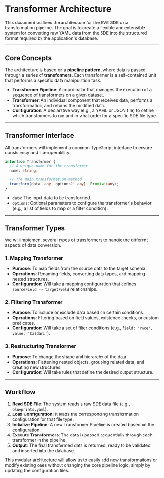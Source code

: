# Transformer Architecture

This document outlines the architecture for the EVE SDE data transformation pipeline. The goal is to create a flexible and extensible system for converting raw YAML data from the SDE into the structured format required by the application's database.

---

## Core Concepts

The architecture is based on a **pipeline pattern**, where data is passed through a series of **transformers**. Each transformer is a self-contained unit that performs a specific data manipulation task.

-   **Transformer Pipeline**: A coordinator that manages the execution of a sequence of transformers on a given dataset.
-   **Transformer**: An individual component that receives data, performs a transformation, and returns the modified data.
-   **Configuration**: A declarative way (e.g., a YAML or JSON file) to define which transformers to run and in what order for a specific SDE file type.

---

## Transformer Interface

All transformers will implement a common TypeScript interface to ensure consistency and interoperability.

```typescript
interface Transformer {
  // A unique name for the transformer
  name: string;

  // The main transformation method
  transform(data: any, options?: any): Promise<any>;
}
```

-   `data`: The input data to be transformed.
-   `options`: Optional parameters to configure the transformer's behavior (e.g., a list of fields to map or a filter condition).

---

## Transformer Types

We will implement several types of transformers to handle the different aspects of data conversion.

### 1. Mapping Transformer
-   **Purpose**: To map fields from the source data to the target schema.
-   **Operations**: Renaming fields, converting data types, and mapping nested structures.
-   **Configuration**: Will take a mapping configuration that defines `sourceField -> targetField` relationships.

### 2. Filtering Transformer
-   **Purpose**: To include or exclude data based on certain conditions.
-   **Operations**: Filtering based on field values, existence checks, or custom predicates.
-   **Configuration**: Will take a set of filter conditions (e.g., `field: 'race', value: 'Caldari'`).

### 3. Restructuring Transformer
-   **Purpose**: To change the shape and hierarchy of the data.
-   **Operations**: Flattening nested objects, grouping related data, and creating new structures.
-   **Configuration**: Will take rules that define the desired output structure.

---

## Workflow

1.  **Read SDE File**: The system reads a raw SDE data file (e.g., `blueprints.yaml`).
2.  **Load Configuration**: It loads the corresponding transformation configuration for that file type.
3.  **Initialize Pipeline**: A new Transformer Pipeline is created based on the configuration.
4.  **Execute Transformers**: The data is passed sequentially through each transformer in the pipeline.
5.  **Output**: The final transformed data is returned, ready to be validated and inserted into the database.

This modular architecture will allow us to easily add new transformations or modify existing ones without changing the core pipeline logic, simply by updating the configuration files. 